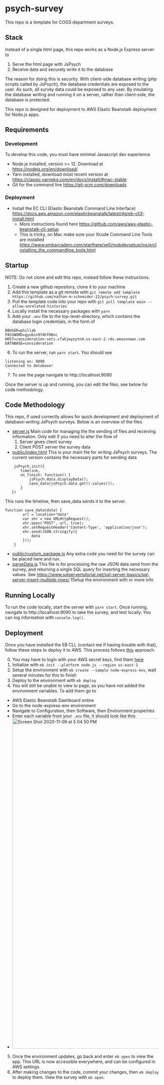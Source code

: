 # psych-survey

This repo is a template for COGS department surveys.

## Stack
Instead of a single html page, this repo works as a Node.js Express server to
1) Serve the html page with JsPsych
2) Receive data and securely write it to the database

The reason for doing this is security. With client-side database writing (php scripts called by JsPsych), the database credentials are exposed to the user. As such, all survey data could be exposed to any user. By insulating the database writing and running it on a server, rather than client-side, the database is protected. 



This repo is designed for deployment to AWS Elastic Beanstalk deployment for Node.js apps. 

## Requirements

### Development

To develop this code, you must have minimal Javascript dev experience
 - Node.js installed, version >= 12. Download at https://nodejs.org/en/download/
 - Yarn installed, download most recent version at https://classic.yarnpkg.com/en/docs/install/#mac-stable
 - Git for the command line https://git-scm.com/downloads

 
### Deployment 
 - Install the EC CLI (Elastic Beanstalk Command Line Interface) https://docs.aws.amazon.com/elasticbeanstalk/latest/dg/eb-cli3-install.html
    - More instructions found here https://github.com/aws/aws-elastic-beanstalk-cli-setup
    - This is tricky, on Mac make sure your Xcode Command Line Tools are installed https://www.embarcadero.com/starthere/xe5/mobdevsetup/ios/en/installing_the_commandline_tools.html
 
 ## Startup
 
 NOTE: Do not clone and edit this repo, instead follow these instructions. 
 1) Create a new github repository, clone it to your machine
 2) Add this template as a git remote with `git remote add template https://github.com/nathan-m-schneider-22/psych-survey.git`
 3) Pull the template code into your repo with `git pull template main --allow-unrelated-histories`
 4) Locally install the necessary packages with `yarn`
 5) Add your `.env` file to the top-level-directory, which contains the database login credentials, in the form of 
 ```
DBUSER=phillab
PASSWORD=gyubin974hf08nc
HOST=consideration-sets.cfahjwyzytn4.us-east-2.rds.amazonaws.com
DATABASE=consideration
```
 6) To run the server, run `yarn start`. You should see 
 ```
 listening on: 9090
Connected to database!
```
7) To see the page navigate to http://localhost:9090 

Once the server is up and running, you can edit the files, see below for code methodology. 

## Code Methodology
This repo, if used correctly allows for quick development and deployment of database-writing JsPsych surveys. Below is an overview of the files 
 - [server.js](server.js) Main code for managing the the sending of files and receiving information. Only edit if you need to alter the flow of 
    1) Server gives client survey
    2) Client POST server the survey data
 - [public/index.html](public/index.html) This is your main file for writing JsPsych surveys. The current version contains the necessary parts for sending data
 ```
     jsPsych.init({
        timeline,
        on_finish: function() {
            jsPsych.data.displayData();
            save_data(jsPsych.data.get().values());
        }
    })
```
This runs the timeline, then save_data sends it to the server. 
```    
function save_data(data) {
        url = location+"data"
        var xhr = new XMLHttpRequest();
        xhr.open("POST", url, true);
        xhr.setRequestHeader('Content-Type', 'application/json');
        xhr.send(JSON.stringify({
            data
        }));
    }
```
 - [public/custom_package.js](public/custom_package.js) Any extra code you need for the survey can be placed here and run. 
 - [parseData.js](parseData.js) This file is for processing the raw JSON data send from the survey, and returning a single SQL query for inserting the necessary values. See https://www.sqlservertutorial.net/sql-server-basics/sql-server-insert-multiple-rows/ fSetup the environment with or more info 
 ## Running Locally
 To run the code locally, start the server with `yarn start`. Once running, navigate to http://localhost:9090 to take the survey, and test locally. You can log information with `console.log()`. 
 
 ## Deployment
 Once you have installed the EB CLI, (contact me if having trouble with that), follow these steps to deploy it to AWS. This process follows [this](https://docs.aws.amazon.com/elasticbeanstalk/latest/dg/create_deploy_nodejs_express.html) approach. 
 
 0) You may have to login with your AWS secret keys, find them [here](https://console.aws.amazon.com/iam/home?region=us-east-2#/security_credentials)
 1) Initialize with `eb init --platform node.js --region us-east-2`
 2) Setup the environment with `eb create --sample node-express-env`, wait several minutes for this to finish
 3) Deploy to the environment with `eb deploy`
 4) You will still be unable to view to page, as you have not added the environment variables. To add them go to 
   - AWS Elastic Beanstalk Dashboard online
   - Go to the node-express-env environment
   - Navigate to Configuration, then Software, then Environment properties
   - Enter each variable from your `.env` file, it should look like this:
   - <img width="1076" alt="Screen Shot 2020-11-09 at 5 04 50 PM" src="https://user-images.githubusercontent.com/48935297/98601973-c1bce200-22ad-11eb-9f2d-ca81a42fe400.png">
  5) Once the environment updates, go back and enter `eb open` to view the app. This URL is now accessible everywhere, and can be configured in AWS settings. 
  6) After making changes to the code, commit your changes, then `eb deploy` to deploy them. View the survey with `eb open`. 
